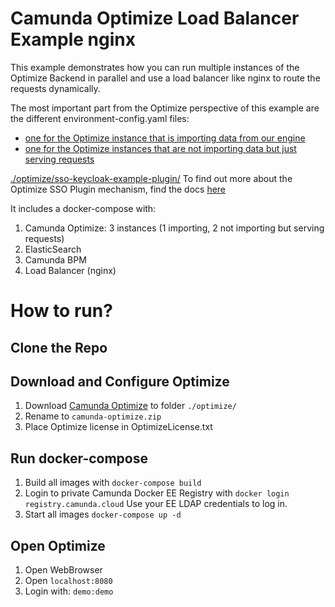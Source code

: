 # Camunda Optimize Load Balancer Example nginx

This example demonstrates how you can run multiple instances of the Optimize Backend in parallel and use a load balancer like nginx to route the requests dynamically.

The most important part from the Optimize perspective of this example are the different environment-config.yaml files:
 - [one for the Optimize instance that is importing data from our engine](./environment-config-importer.yaml)
 - [one for the Optimize instances that are not importing data but just serving requests](./environment-config.yaml)

[./optimize/sso-keycloak-example-plugin/](./optimize/sso-keycloak-example-plugin/)
To find out more about the Optimize SSO Plugin mechanism, find the docs [here](https://docs.camunda.org/optimize/latest/technical-guide/plugins/single-sign-on/)

It includes a docker-compose with:
1. Camunda Optimize: 3 instances (1 importing, 2 not importing but serving requests)
2. ElasticSearch
3. Camunda BPM
4. Load Balancer (nginx)

# How to run?

## Clone the Repo

## Download and Configure Optimize

1. Download [Camunda Optimize](https://camunda.org/enterprise-release/optimize/2.4.0/camunda-optimize-2.4.0-production.zip) to folder `./optimize/`
2. Rename to `camunda-optimize.zip`
3. Place Optimize license in OptimizeLicense.txt

## Run docker-compose

1. Build all images with `docker-compose build`
1. Login to private Camunda Docker EE Registry with `docker login registry.camunda.cloud` Use your EE LDAP credentials to log in.
1. Start all images `docker-compose up -d`

## Open Optimize

1. Open WebBrowser
2. Open `localhost:8080`
3. Login with: `demo:demo`

